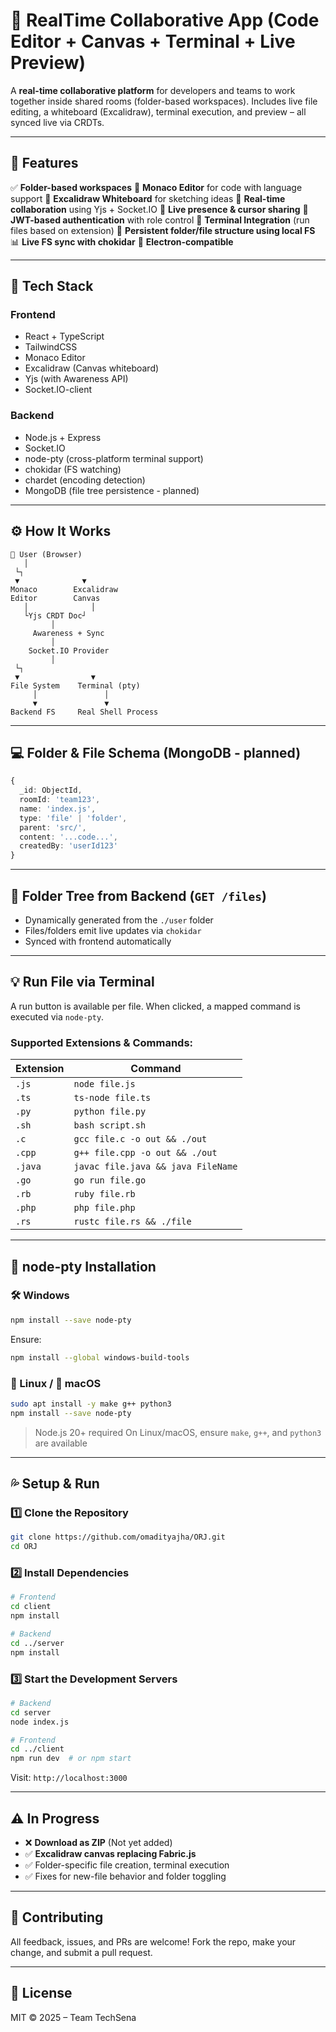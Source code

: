 # 📁 RealTime Collaborative App (Code Editor + Canvas + Terminal + Live Preview)

A **real-time collaborative platform** for developers and teams to work together inside shared rooms (folder-based workspaces). Includes live file editing, a whiteboard (Excalidraw), terminal execution, and preview – all synced live via CRDTs.

---

## 🚀 Features

✅ **Folder-based workspaces**
🦰 **Monaco Editor** for code with language support
🎨 **Excalidraw Whiteboard** for sketching ideas
📱 **Real-time collaboration** using Yjs + Socket.IO
👭 **Live presence & cursor sharing**
🔐 **JWT-based authentication** with role control
🔦 **Terminal Integration** (run files based on extension)
📅 **Persistent folder/file structure using local FS**
📊 **Live FS sync with chokidar**
🌟 **Electron-compatible**

---

## 🧱 Tech Stack

### Frontend

* React + TypeScript
* TailwindCSS
* Monaco Editor
* Excalidraw (Canvas whiteboard)
* Yjs (with Awareness API)
* Socket.IO-client

### Backend

* Node.js + Express
* Socket.IO
* node-pty (cross-platform terminal support)
* chokidar (FS watching)
* chardet (encoding detection)
* MongoDB (file tree persistence - planned)

---

## ⚙️ How It Works

```
🧑 User (Browser)
   │
 └️️️️️️️️️️️️️️┐
 ▼              ▼
Monaco        Excalidraw
Editor        Canvas
   │              │
   └️Yjs CRDT Doc┘
         │
     Awareness + Sync
         │
    Socket.IO Provider
         │
 └️️️️️️️️️️️️️️┐
 ▼                ▼
File System    Terminal (pty)
     │               │
     ▼               ▼
Backend FS     Real Shell Process
```

---

## 💻 Folder & File Schema (MongoDB - planned)

```ts
{
  _id: ObjectId,
  roomId: 'team123',
  name: 'index.js',
  type: 'file' | 'folder',
  parent: 'src/',
  content: '...code...',
  createdBy: 'userId123'
}
```

---

## 📂 Folder Tree from Backend (`GET /files`)

* Dynamically generated from the `./user` folder
* Files/folders emit live updates via `chokidar`
* Synced with frontend automatically

---

## 💡 Run File via Terminal

A run button is available per file. When clicked, a mapped command is executed via `node-pty`.

### Supported Extensions & Commands:

| Extension | Command                            |
| --------- | ---------------------------------- |
| `.js`     | `node file.js`                     |
| `.ts`     | `ts-node file.ts`                  |
| `.py`     | `python file.py`                   |
| `.sh`     | `bash script.sh`                   |
| `.c`      | `gcc file.c -o out && ./out`       |
| `.cpp`    | `g++ file.cpp -o out && ./out`     |
| `.java`   | `javac file.java && java FileName` |
| `.go`     | `go run file.go`                   |
| `.rb`     | `ruby file.rb`                     |
| `.php`    | `php file.php`                     |
| `.rs`     | `rustc file.rs && ./file`          |

---

## 🔌 node-pty Installation

### 🛠️ Windows

```bash
npm install --save node-pty
```

Ensure:

```bash
npm install --global windows-build-tools
```

### 🐙 Linux / 📕 macOS

```bash
sudo apt install -y make g++ python3
npm install --save node-pty
```

> Node.js 20+ required
> On Linux/macOS, ensure `make`, `g++`, and `python3` are available

---

## 💦 Setup & Run

### 1️⃣ Clone the Repository

```bash
git clone https://github.com/omadityajha/ORJ.git
cd ORJ
```

### 2️⃣ Install Dependencies

```bash
# Frontend
cd client
npm install

# Backend
cd ../server
npm install
```

### 3️⃣ Start the Development Servers

```bash
# Backend
cd server
node index.js

# Frontend
cd ../client
npm run dev  # or npm start
```

Visit: `http://localhost:3000`

---

## ⚠️ In Progress

* ❌ **Download as ZIP** (Not yet added)
* ✅ **Excalidraw canvas replacing Fabric.js**
* ✅ Folder-specific file creation, terminal execution
* ✅ Fixes for new-file behavior and folder toggling

---

## 🤝 Contributing

All feedback, issues, and PRs are welcome!
Fork the repo, make your change, and submit a pull request.

---

## 📄 License

MIT © 2025 – Team TechSena
